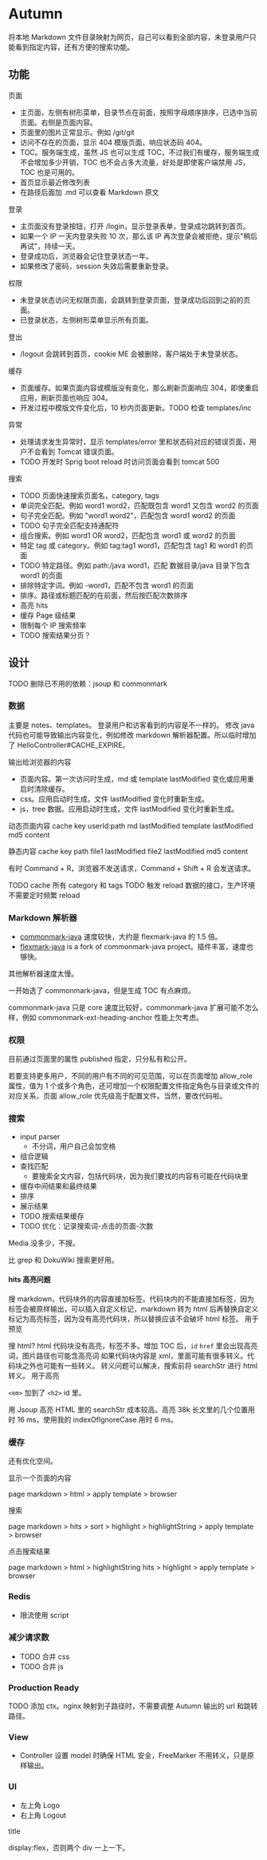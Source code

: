 # Autumn

将本地 Markdown 文件目录映射为网页，自己可以看到全部内容，未登录用户只能看到指定内容，还有方便的搜索功能。

## 功能

页面

* 主页面，左侧有树形菜单，目录节点在前面，按照字母顺序排序，已选中当前页面。右侧是页面内容。
* 页面里的图片正常显示。例如 /git/git
* 访问不存在的页面，显示 404 模版页面，响应状态码 404。
* TOC。服务端生成，虽然 JS 也可以生成 TOC，不过我们有缓存，服务端生成不会增加多少开销，TOC 也不会占多大流量，好处是即使客户端禁用 JS，TOC 也是可用的。
* 首页显示最近修改列表
* 在路径后面加 .md 可以查看 Markdown 原文

登录

* 主页面没有登录按钮，打开 /login，显示登录表单，登录成功跳转到首页。
* 如果一个 IP 一天内登录失败 10 次，那么该 IP 再次登录会被拒绝，提示"稍后再试"，持续一天。
* 登录成功后，浏览器会记住登录状态一年。
* 如果修改了密码，session 失效后需要重新登录。

权限

* 未登录状态访问无权限页面，会跳转到登录页面，登录成功后回到之前的页面。
* 已登录状态，左侧树形菜单显示所有页面。

登出

* /logout 会跳转到首页，cookie ME 会被删除，客户端处于未登录状态。

缓存

* 页面缓存。如果页面内容或模版没有变化，那么刷新页面响应 304，即使重启应用，刷新页面也响应 304。
* 开发过程中模版文件变化后，10 秒内页面更新。TODO 检查 templates/inc

异常

* 处理请求发生异常时，显示 templates/error 里和状态码对应的错误页面，用户不会看到 Tomcat 错误页面。
* TODO 开发时 Sprig boot reload 时访问页面会看到 tomcat 500

搜索

  * TODO 页面快速搜索页面名，category, tags
  * 单词完全匹配。例如 word1 word2，匹配既包含 word1 又包含 word2 的页面
  * 句子完全匹配。例如 "word1 word2"，匹配包含 word1 word2 的页面
  * TODO 句子完全匹配支持通配符
  * 组合搜索。例如 word1 OR word2，匹配包含 word1 或 word2 的页面
  * 特定 tag 或 category。例如 tag:tag1 word1，匹配包含 tag1 和 word1 的页面
  * TODO 特定路径。例如 path:/java word1，匹配 数据目录/java 目录下包含 word1 的页面
  * 排除特定字词。例如 -word1，匹配不包含 word1 的页面
  * 排序。路径或标题匹配的在前面，然后按匹配次数排序
  * 高亮 hits
  * 缓存 Page 级结果
  * 限制每个 IP 搜索频率
  * TODO 搜索结果分页？

## 设计

TODO 删除已不用的依赖：jsoup 和 commonmark

### 数据

主要是 notes、templates。
登录用户和访客看到的内容是不一样的。
修改 java 代码也可能导致输出内容变化，例如修改 markdown 解析器配置。所以临时增加了 HelloController#CACHE_EXPIRE。

输出给浏览器的内容

* 页面内容。第一次访问时生成，md 或 template lastModified 变化或应用重启时清除缓存。
* css。应用启动时生成，文件 lastModified 变化时重新生成。
* js，tree 数据。应用启动时生成，文件 lastModified 变化时重新生成。

动态页面内容 cache key
userId:path
  md lastModified
  template lastModified
  md5
  content

静态内容 cache key
path
  file1 lastModified
  file2 lastModified
  md5
  content

有时 Command + R，浏览器不发送请求，Command + Shift + R 会发送请求。

TODO cache 所有 category 和 tags
TODO 触发 reload 数据的接口，生产环境不需要定时频繁 reload

### Markdown 解析器

* [commonmark-java](https://github.com/atlassian/commonmark-java) 速度较快，大约是 flexmark-java 的 1.5 倍。
* [flexmark-java](https://github.com/vsch/flexmark-java) is a fork of commonmark-java project。插件丰富，速度也够快。

其他解析器速度太慢。

一开始选了 commonmark-java，但是生成 TOC 有点麻烦。

commonmark-java 只是 core 速度比较好，commonmark-java 扩展可能不怎么样，例如 commonmark-ext-heading-anchor 性能上欠考虑。

### 权限

目前通过页面里的属性 published 指定，只分私有和公开。

若要支持更多用户，不同的用户有不同的可见范围，可以在页面增加 allow_role 属性，值为 1 个或多个角色，还可增加一个权限配置文件指定角色与目录或文件的对应关系，页面 allow_role 优先级高于配置文件。当然，要改代码啦。

### 搜索

* input parser
  * 不分词，用户自己会加空格
* 组合逻辑
* 查找匹配
  * 要搜索全文内容，包括代码块，因为我们要找的内容有可能在代码块里
* 缓存中间结果和最终结果
* 排序
* 展示结果
* TODO 搜索结果缓存
* TODO 优化：记录搜索词-点击的页面-次数

Media 没多少，不搜。

比 grep 和 DokuWiki 搜索更好用。

#### hits 高亮问题

搜 markdown，代码块外的内容直接加标签。代码块内的不能直接加标签，因为标签会被原样输出，可以插入自定义标记，markdown 转为 html 后再替换自定义标记为高亮标签，因为没有高亮代码块，所以替换应该不会破坏 html 标签。
用于预览

搜 html? html 代码块没有高亮，标签不多。增加 TOC 后，`id` `href` 里会出现高亮词，图片路径也可能含高亮词
  如果代码块内容是 xml，里面可能有很多转义。代码块之外也可能有一些转义。
  转义问题可以解决，搜索前将 searchStr 进行 html 转义。
用于高亮

`<em>` 加到了 `<h2>` id 里。

用 Jsoup 高亮 HTML 里的 searchStr 成本较高。高亮 38k 长文里的几个位置用时 16 ms，使用我的 indexOfIgnoreCase 用时 6 ms。

### 缓存

还有优化空间。

显示一个页面的内容

page markdown > html > apply template > browser

搜索

page markdown > hits > sort > highlight > highlightString > apply template > browser

点击搜索结果

page markdown > html > highlightString hits > highlight > apply template > browser

### Redis

* 限流使用 script

### 减少请求数

* TODO 合并 css
* TODO 合并 js

### Production Ready

TODO 添加 ctx。nginx 映射到子路径时，不需要调整 Autumn 输出的 url 和跳转路径。

### View

* Controller 设置 model 时确保 HTML 安全，FreeMarker 不用转义，只是原样输出。

### UI

* 左上角 Logo
* 右上角 Logout

title

display:flex，否则两个 div 一上一下。